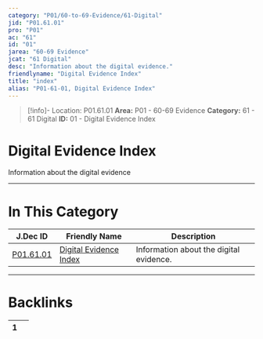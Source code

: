```yaml
---
category: "P01/60-to-69-Evidence/61-Digital"
jid: "P01.61.01"
pro: "P01"
ac: "61"
id: "01"
jarea: "60-69 Evidence"
jcat: "61 Digital"
desc: "Information about the digital evidence."
friendlyname: "Digital Evidence Index"
title: "index"
alias: "P01-61-01, Digital Evidence Index"
---
```

>[!info]- Location: P01.61.01
>**Area:** P01 - 60-69 Evidence
>**Category:** 61 - 61 Digital
>**ID:** 01 - Digital Evidence Index

# Digital Evidence Index

Information about the digital evidence
 


---
# In This Category

| J.Dec ID                                                                | Friendly Name                                                                        | Description                             |
| ----------------------------------------------------------------------- | ------------------------------------------------------------------------------------ | --------------------------------------- |
| [P01.61.01](index.md) | [Digital Evidence Index](index.md) | Information about the digital evidence. |


---
# Backlinks
<div><table class="dataview table-view-table"><thead class="table-view-thead"><tr class="table-view-tr-header"><th class="table-view-th"><span></span><span class="dataview small-text">1</span></th><th class="table-view-th"><span></span></th></tr></thead><tbody class="table-view-tbody"></tbody></table></div>